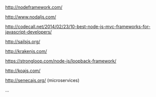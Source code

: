 http://nodeframework.com/

http://www.nodaljs.com/

http://codecall.net/2014/02/23/10-best-node-js-mvc-frameworks-for-javascript-developers/

http://sailsjs.org/

http://krakenjs.com/

https://strongloop.com/node-js/loopback-framework/

http://koajs.com/

http://senecajs.org/ (microservices)

...
